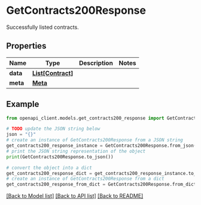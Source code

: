 # GetContracts200Response

Successfully listed contracts.

## Properties

Name | Type | Description | Notes
------------ | ------------- | ------------- | -------------
**data** | [**List[Contract]**](Contract.md) |  | 
**meta** | [**Meta**](Meta.md) |  | 

## Example

```python
from openapi_client.models.get_contracts200_response import GetContracts200Response

# TODO update the JSON string below
json = "{}"
# create an instance of GetContracts200Response from a JSON string
get_contracts200_response_instance = GetContracts200Response.from_json(json)
# print the JSON string representation of the object
print(GetContracts200Response.to_json())

# convert the object into a dict
get_contracts200_response_dict = get_contracts200_response_instance.to_dict()
# create an instance of GetContracts200Response from a dict
get_contracts200_response_from_dict = GetContracts200Response.from_dict(get_contracts200_response_dict)
```
[[Back to Model list]](../README.md#documentation-for-models) [[Back to API list]](../README.md#documentation-for-api-endpoints) [[Back to README]](../README.md)


